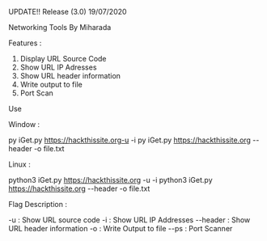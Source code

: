 UPDATE!!
Release (3.0) 19/07/2020

Networking Tools By Miharada

Features :
1. Display URL Source Code
2. Show URL IP Adresses
3. Show URL header information
4. Write output to file
5. Port Scan

Use

Window :

py iGet.py https://hackthissite.org-u -i
py iGet.py https://hackthissite.org --header -o file.txt

Linux :

python3 iGet.py https://hackthissite.org -u  -i
python3 iGet.py https://hackthissite.org --header -o file.txt

Flag Description :

-u : Show URL source code 
-i : Show URL IP Addresses
--header : Show URL header information
-o <filename> : Write Output to file
  --ps : Port Scanner
